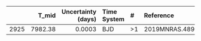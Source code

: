 |      |   T_mid |   Uncertainty (days) | Time System   | #   | Reference           |
|-----:|--------:|---------------------:|:--------------|:----|:--------------------|
| 2925 | 7982.38 |               0.0003 | BJD           | >1  | 2019MNRAS.489.4125V |